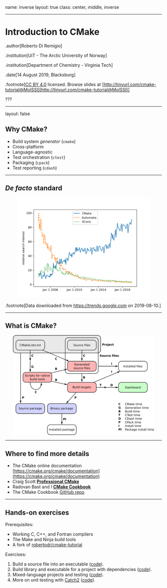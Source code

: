 name: inverse
layout: true
class: center, middle, inverse

---

# Introduction to CMake

.author[Roberto Di Remigio]

.institution[UiT - The Arctic University of Norway]

.institution[Department of Chemistry - Virginia Tech]

.date[14 August 2019, Blacksburg]

.footnote[[CC BY 4.0](https://creativecommons.org/licenses/by/4.0/) licensed.
Browse slides at [http://tinyurl.com/cmake-tutorial@MolSSI](http://tinyurl.com/cmake-tutorial@MolSSI)]

???

---
layout: false

## Why CMake?

- Build system _generator_ (`cmake`)
- Cross-platform
- Language-agnostic
- Test orchestration (`ctest`)
- Packaging (`cpack`)
- Test reporting (`cdash`)

---

## _De facto_ standard

<p style="text-align:center;"><img alt="CMake times" src="figures/trends/2019-08-10_trends.png" style="width: 85%"></p>
<p style="clear: both;">

.footnote[Data downloaded from https://trends.google.com on 2019-08-10.]

---

## What is CMake?

<p style="text-align:center;"><img alt="CMake times" src="figures/cmake-times/cmake-times.jpg" style="width: 90%"></p>
<p style="clear: both;">

---

## Where to find more details

- The CMake online documentation [https://cmake.org/cmake/documentation](https://cmake.org/cmake/documentation)
- Craig Scott [**Professional CMake**](https://crascit.com/professional-cmake/)
- Radovan Bast and I [**CMake Cookbook**](https://www.packtpub.com/application-development/cmake-cookbook)
- The CMake Cookbook [GitHub repo](https://github.com/dev-cafe/cmake-cookbook)

---

## Hands-on exercises

Prerequisites:
- Working C, C++, and Fortran compilers
- The Make and Ninja build tools
- A fork of [robertodr/cmake-tutorial](git@github.com:robertodr/cmake-tutorial.git)

Exercises:
1. Build a source file into an executable ([code]()).
2. Build library and executable for a project with dependencies ([code]()). 
3. Mixed-language projects and testing ([code]()).
4. More on unit testing with [Catch2](https://github.com/catchorg/Catch2) ([code]()).
